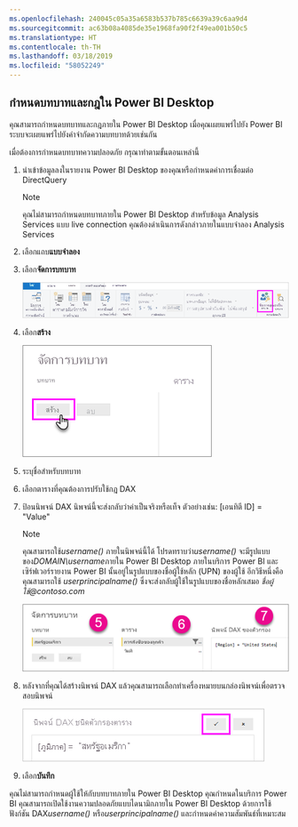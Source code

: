 ```yaml
---
ms.openlocfilehash: 240045c05a35a6583b537b785c6639a39c6aa9d4
ms.sourcegitcommit: ac63b08a4085de35e1968fa90f2f49ea001b50c5
ms.translationtype: HT
ms.contentlocale: th-TH
ms.lasthandoff: 03/18/2019
ms.locfileid: "58052249"
---
```

## <a name="define-roles-and-rules-in-power-bi-desktop"></a>กำหนดบทบาทและกฎใน Power BI Desktop
คุณสามารถกำหนดบทบาทและกฎภายใน Power BI Desktop เมื่อคุณเผยแพร่ไปยัง Power BI ระบบจะเผยแพร่ไปยังคำจำกัดความบทบาทด้วยเช่นกัน

เมื่อต้องการกำหนดบทบาทความปลอดภัย กรุณาทำตามขั้นตอนเหล่านี้

1. นำเข้าข้อมูลลงในรายงาน Power BI Desktop ของคุณหรือกำหนดค่าการเชื่อมต่อ DirectQuery
   
   > [!NOTE]
   > คุณไม่สามารถกำหนดบทบาทภายใน Power BI Desktop สำหรับข้อมูล Analysis Services แบบ live connection คุณต้องดำเนินการดังกล่าวภายในแบบจำลอง Analysis Services
   > 
   > 
1. เลือกแถบ**แบบจำลอง**
2. เลือก**จัดการบทบาท**
   
   ![](./media/rls-desktop-define-roles/powerbi-desktop-security.png)
4. เลือก**สร้าง**
   
   ![](./media/rls-desktop-define-roles/powerbi-desktop-security-create-role.png)
5. ระบุชื่อสำหรับบทบาท 
6. เลือกตารางที่คุณต้องการปรับใช้กฎ DAX
7. ป้อนนิพจน์ DAX นิพจน์นี้จะส่งกลับว่าค่าเป็นจริงหรือเท็จ ตัวอย่างเช่น: [เอนทิตี ID] = "Value"
   
   > [!NOTE]
   > คุณสามารถใช้*username()* ภายในนิพจน์นี้ได้ โปรดทราบว่า*username()* จะมีรูปแบบของ*DOMAIN\username*ภายใน Power BI Desktop ภายในบริการ Power BI และเซิร์ฟเวอร์รายงาน Power BI นั้นอยู่ในรูปแบบของชื่อผู้ใช้หลัก (UPN) ของผู้ใช้ อีกวิธีหนึ่งคือคุณสามารถใช้ *userprincipalname()* ซึ่งจะส่งกลับผู้ใช้ในรูปแบบของชื่อหลักเสมอ *ชื่อผู้ใช้\@contoso.com*
   > 
   > 
   
   ![](./media/rls-desktop-define-roles/powerbi-desktop-security-create-rule.png)
8. หลังจากที่คุณได้สร้างนิพจน์ DAX แล้วคุณสามารถเลือกทำเครื่องหมายบนกล่องนิพจน์เพื่อตรวจสอบนิพจน์
   
   ![](./media/rls-desktop-define-roles/powerbi-desktop-security-validate-dax.png)
9. เลือก**บันทึก**

คุณไม่สามารถกำหนดผู้ใช้ให้กับบทบาทภายใน Power BI Desktop คุณกำหนดในบริการ Power BI คุณสามารถเปิดใช้งานความปลอดภัยแบบไดนามิกภายใน Power BI Desktop ด้วยการใช้ฟังก์ชัน DAX*username()* หรือ*userprincipalname()* และกำหนดค่าความสัมพันธ์ที่เหมาะสม 

